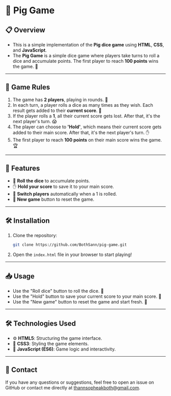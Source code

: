 # 🎲 Pig Game

## 📋 Overview

- This is a simple implementation of the **Pig dice game** using **HTML**, **CSS**, and **JavaScript**. 
- The **Pig Game** is a simple dice game where players take turns to roll a dice and accumulate points. The first player to reach **100 points** wins the game. 🎉

---

## 📜 Game Rules

1. The game has **2 players**, playing in rounds. 👥
2. In each turn, a player rolls a dice as many times as they wish. Each result gets added to their **current score**. 🎲
3. If the player rolls a **1**, all their current score gets lost. After that, it's the next player's turn. 😱
4. The player can choose to **'Hold'**, which means their current score gets added to their main score. After that, it's the next player's turn. ✋
5. The first player to reach **100 points** on their main score wins the game. 🏆

---

## 🌟 Features

- 🎲 **Roll the dice** to accumulate points.
- ✋ **Hold your score** to save it to your main score.
- 🔄 **Switch players** automatically when a 1 is rolled.
- 🔁 **New game** button to reset the game.

---

## 🛠️ Installation

1. Clone the repository:
   ```sh
   git clone https://github.com/BothSann/pig-game.git
2. Open the `index.html` file in your browser to start playing!

---

## 📥 Usage

- Use the "Roll dice" button to roll the dice. 🎲
- Use the "Hold" button to save your current score to your main score. 💾
- Use the "New game" button to reset the game and start fresh. 🔄

--- 

## 🛠️ Technologies Used

- ⚙️ **HTML5**: Structuring the game interface.
- 🎨 **CSS3**: Styling the game elements.
- 🧩 **JavaScript (ES6)**: Game logic and interactivity.

---

## 📧 Contact
If you have any questions or suggestions, feel free to open an issue on GitHub or contact me directly at thannsopheakboth@gmail.com.

